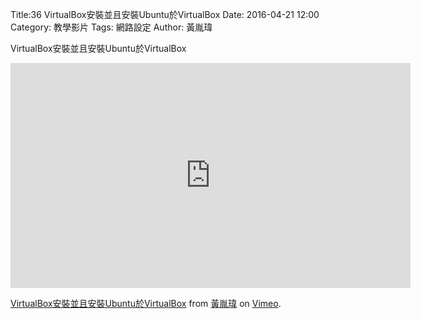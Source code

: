 Title:36 VirtualBox安裝並且安裝Ubuntu於VirtualBox
Date: 2016-04-21 12:00
Category: 教學影片
Tags: 網路設定
Author: 黃胤瑋


 VirtualBox安裝並且安裝Ubuntu於VirtualBox
 <iframe src="https://player.vimeo.com/video/214116206" width="640" height="360" frameborder="0" webkitallowfullscreen mozallowfullscreen allowfullscreen></iframe>
<p><a href="https://vimeo.com/214116206">VirtualBox安裝並且安裝Ubuntu於VirtualBox</a> from <a href="https://vimeo.com/user58912621">黃胤瑋</a> on <a href="https://vimeo.com">Vimeo</a>.</p>
</section>